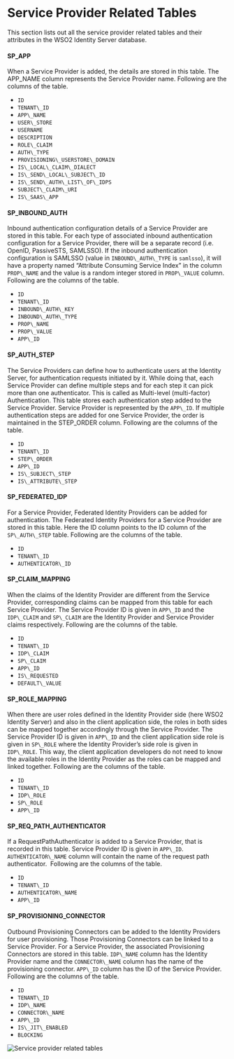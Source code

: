 # Service Provider Related Tables

This section lists out all the service provider related tables and their
attributes in the WSO2 Identity Server database.

#### SP\_APP

When a Service Provider is added, the details are stored in this table.
The APP\_NAME column represents the Service Provider name. Following are
the columns of the table.

-   `ID`
-   `TENANT\_ID`
-   `APP\_NAME`
-   `USER\_STORE`
-   `USERNAME`
-   `DESCRIPTION`
-   `ROLE\_CLAIM`
-   `AUTH\_TYPE`
-   `PROVISIONING\_USERSTORE\_DOMAIN`
-   `IS\_LOCAL\_CLAIM\_DIALECT`
-   `IS\_SEND\_LOCAL\_SUBJECT\_ID`
-   `IS\_SEND\_AUTH\_LIST\_OF\_IDPS`
-   `SUBJECT\_CLAIM\_URI`
-   `IS\_SAAS\_APP`

  

#### SP\_INBOUND\_AUTH

Inbound authentication configuration details of a Service Provider are
stored in this table. For each type of associated inbound authentication
configuration for a Service Provider, there will be a separate record
(i.e. OpenID, PassiveSTS, SAMLSSO). If the inbound authentication
configuration is SAMLSSO (value in `INBOUND\_AUTH\_TYPE` is `samlsso`), it
will have a property named “Attribute Consuming Service Index” in the
column `PROP\_NAME` and the value is a random integer stored in
`PROP\_VALUE` column. Following are the columns of the table.

-   `ID`
-   `TENANT\_ID`
-   `INBOUND\_AUTH\_KEY`
-   `INBOUND\_AUTH\_TYPE`
-   `PROP\_NAME`
-   `PROP\_VALUE`
-   `APP\_ID`

  

#### SP\_AUTH\_STEP

The Service Providers can define how to authenticate users at the
Identity Server, for authentication requests initiated by it. While
doing that, each Service Provider can define multiple steps and for each
step it can pick more than one authenticator. This is called as
Multi-level (multi-factor) Authentication. This table stores each
authentication step added to the Service Provider. Service Provider is
represented by the `APP\_ID`. If multiple authentication steps are added
for one Service Provider, the order is maintained in the STEP\_ORDER
column. Following are the columns of the table.

-   `ID`
-   `TENANT\_ID`
-   `STEP\_ORDER`
-   `APP\_ID`
-   `IS\_SUBJECT\_STEP`
-   `IS\_ATTRIBUTE\_STEP`

  

#### SP\_FEDERATED\_IDP

For a Service Provider, Federated Identity Providers can be added for
authentication. The Federated Identity Providers for a Service Provider
are stored in this table. Here the ID column points to the ID column of
the `SP\_AUTH\_STEP` table. Following are the columns of the table.

-   `ID`
-   `TENANT\_ID`
-   `AUTHENTICATOR\_ID`

  

#### SP\_CLAIM\_MAPPING

When the claims of the Identity Provider are different from the Service
Provider, corresponding claims can be mapped from this table for each
Service Provider. The Service Provider ID is given in `APP\_ID` and the
`IDP\_CLAIM` and `SP\_CLAIM` are the Identity Provider and Service Provider
claims respectively. Following are the columns of the table.

-   `ID`
-   `TENANT\_ID`
-   `IDP\_CLAIM`
-   `SP\_CLAIM`
-   `APP\_ID`
-   `IS\_REQUESTED`
-   `DEFAULT\_VALUE`

  

#### SP\_ROLE\_MAPPING

When there are user roles defined in the Identity Provider side (here
WSO2 Identity Server) and also in the client application side, the roles
in both sides can be mapped together accordingly through the Service
Provider. The Service Provider ID is given in `APP\_ID` and the client
application side role is given in `SP\_ROLE` where the Identity Provider’s
side role is given in `IDP\_ROLE`. This way, the client application
developers do not need to know the available roles in the Identity
Provider as the roles can be mapped and linked together. Following are
the columns of the table.

-   `ID`
-   `TENANT\_ID`
-   `IDP\_ROLE`
-   `SP\_ROLE`
-   `APP\_ID`

  

#### SP\_REQ\_PATH\_AUTHENTICATOR

If a RequestPathAuthenticator is added to a Service Provider, that is
recorded in this table. Service Provider ID is given in `APP\_ID`.
`AUTHENTICATOR\_NAME` column will contain the name of the request path
authenticator.  Following are the columns of the table.

-   `ID`
-   `TENANT\_ID`
-   `AUTHENTICATOR\_NAME`
-   `APP\_ID`

  

#### SP\_PROVISIONING\_CONNECTOR

Outbound Provisioning Connectors can be added to the Identity Providers
for user provisioning. Those Provisioning Connectors can be linked to a
Service Provider. For a Service Provider, the associated Provisioning
Connectors are stored in this table. `IDP\_NAME` column has the Identity
Provider name and the `CONNECTOR\_NAME` column has the name of the
provisioning connector. `APP\_ID` column has the ID of the Service
Provider. Following are the columns of the table.

-   `ID`
-   `TENANT\_ID`
-   `IDP\_NAME`
-   `CONNECTOR\_NAME`
-   `APP\_ID`
-   `IS\_JIT\_ENABLED`
-   `BLOCKING`


![Service provider related tables](../assets/img/using-wso2-identity-server/service-provider-related-tables.png) 
